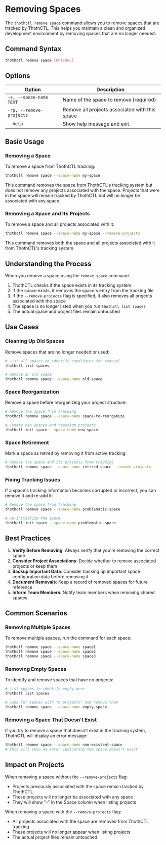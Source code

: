# Removing Spaces

The `thothctl remove space` command allows you to remove spaces that are tracked by ThothCTL. This helps you maintain a clean and organized development environment by removing spaces that are no longer needed.

## Command Syntax

```bash
thothctl remove space [OPTIONS]
```

## Options

| Option | Description |
|--------|-------------|
| `-s, --space-name TEXT` | Name of the space to remove (required) |
| `-rp, --remove-projects` | Remove all projects associated with this space |
| `--help` | Show help message and exit |

## Basic Usage

### Removing a Space

To remove a space from ThothCTL tracking:

```bash
thothctl remove space --space-name my-space
```

This command removes the space from ThothCTL's tracking system but does not remove any projects associated with the space. Projects that were in the space will remain tracked by ThothCTL but will no longer be associated with any space.

### Removing a Space and Its Projects

To remove a space and all projects associated with it:

```bash
thothctl remove space --space-name my-space --remove-projects
```

This command removes both the space and all projects associated with it from ThothCTL's tracking system.

## Understanding the Process

When you remove a space using the `remove space` command:

1. ThothCTL checks if the space exists in its tracking system
2. If the space exists, it removes the space's entry from the tracking file
3. If the `--remove-projects` flag is specified, it also removes all projects associated with the space
4. The space is no longer listed when you run `thothctl list spaces`
5. The actual space and project files remain untouched

## Use Cases

### Cleaning Up Old Spaces

Remove spaces that are no longer needed or used:

```bash
# List all spaces to identify candidates for removal
thothctl list spaces

# Remove an old space
thothctl remove space --space-name old-space
```

### Space Reorganization

Remove a space before reorganizing your project structure:

```bash
# Remove the space from tracking
thothctl remove space --space-name space-to-reorganize

# Create new spaces and reassign projects
thothctl init space --space-name new-space
```

### Space Retirement

Mark a space as retired by removing it from active tracking:

```bash
# Remove the space and its projects from tracking
thothctl remove space --space-name retired-space --remove-projects
```

### Fixing Tracking Issues

If a space's tracking information becomes corrupted or incorrect, you can remove it and re-add it:

```bash
# Remove the space from tracking
thothctl remove space --space-name problematic-space

# Re-initialize the space
thothctl init space --space-name problematic-space
```

## Best Practices

1. **Verify Before Removing**: Always verify that you're removing the correct space
2. **Consider Project Associations**: Decide whether to remove associated projects or keep them
3. **Backup Important Data**: Consider backing up important space configuration data before removing it
4. **Document Removals**: Keep a record of removed spaces for future reference
5. **Inform Team Members**: Notify team members when removing shared spaces

## Common Scenarios

### Removing Multiple Spaces

To remove multiple spaces, run the command for each space:

```bash
thothctl remove space --space-name space1
thothctl remove space --space-name space2
thothctl remove space --space-name space3
```

### Removing Empty Spaces

To identify and remove spaces that have no projects:

```bash
# List spaces to identify empty ones
thothctl list spaces

# Look for spaces with "0 projects" and remove them
thothctl remove space --space-name empty-space
```

### Removing a Space That Doesn't Exist

If you try to remove a space that doesn't exist in the tracking system, ThothCTL will display an error message:

```bash
thothctl remove space --space-name non-existent-space
# This will show an error indicating the space doesn't exist
```

## Impact on Projects

When removing a space without the `--remove-projects` flag:
- Projects previously associated with the space remain tracked by ThothCTL
- These projects will no longer be associated with any space
- They will show "-" in the Space column when listing projects

When removing a space with the `--remove-projects` flag:
- All projects associated with the space are removed from ThothCTL tracking
- These projects will no longer appear when listing projects
- The actual project files remain untouched
